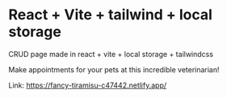 # React + Vite + tailwind + local storage

CRUD page made in react + vite + local storage + tailwindcss

Make appointments for your pets at this incredible veterinarian!

Link: https://fancy-tiramisu-c47442.netlify.app/
